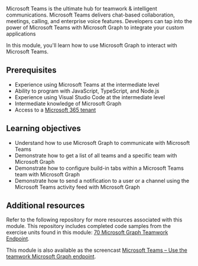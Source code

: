 Microsoft Teams is the ultimate hub for teamwork & intelligent communications. Microsoft Teams delivers chat-based collaboration, meetings, calling, and enterprise voice features. Developers can tap into the power of Microsoft Teams with Microsoft Graph to integrate your custom applications

In this module, you'll learn how to use Microsoft Graph to interact with Microsoft Teams.

## Prerequisites

- Experience using Microsoft Teams at the intermediate level
- Ability to program with JavaScript, TypeScript, and Node.js
- Experience using Visual Studio Code at the intermediate level
- Intermediate knowledge of Microsoft Graph
- Access to a [Microsoft 365 tenant](https://developer.microsoft.com/microsoft-365/dev-program?ocid=MSlearn)

## Learning objectives

- Understand how to use Microsoft Graph to communicate with Microsoft Teams
- Demonstrate how to get a list of all teams and a specific team with Microsoft Graph
- Demonstrate how to configure build-in tabs within a Microsoft Teams team with Microsoft Graph
- Demonstrate how to send a notification to a user or a channel using the Microsoft Teams activity feed with Microsoft Graph

## Additional resources

Refer to the following repository for more resources associated with this module. This repository includes completed code samples from the exercise units found in this module: [70 Microsoft Graph Teamwork Endpoint](https://github.com/OfficeDev/TrainingContent/tree/master/Teams/70%20Microsoft%20Graph%20Teamwork%20Endpoint).

This module is also available as the screencast [Microsoft Teams – Use the teamwork Microsoft Graph endpoint](https://youtube.com/playlist?list=PLWZJrkeLOrbZnS7i-mjIbAP9DXlo9YNBc).